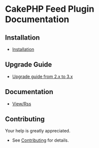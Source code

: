 # CakePHP Feed Plugin Documentation

## Installation
* [Installation](Install.md)

## Upgrade Guide
* [Upgrade guide from 2.x to 3.x](Upgrade.md)

## Documentation
* [View/Rss](View/Rss.md)

## Contributing
Your help is greatly appreciated.

* See [Contributing](Contributing.md) for details.